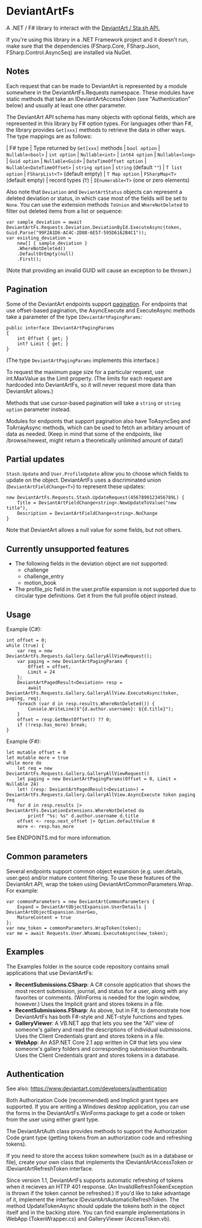 # DeviantArtFs

A .NET / F# library to interact with the [DeviantArt / Sta.sh API.](https://www.deviantart.com/developers/http/v1/20160316)

If you're using this library in a .NET Framework project and it doesn't run, make sure that the dependencies (FSharp.Core, FSharp.Json, FSharp.Control.AsyncSeq) are installed via NuGet.

## Notes

Each request that can be made to DeviantArt is represented by a module
somewhere in the DeviantArtFs.Requests namespace. These modules have static
methods that take an IDeviantArtAccessToken (see "Authentication" below) and
usually at least one other parameter.

The DeviantArt API schema has many objects with optional fields, which are
represented in this library by F# option types. For languages other than F#,
the library provides `Get[xxx]` methods to retrieve the data in other ways.
The type mappings are as follows:

| F# type                 | Type returned by `Get[xxx]` methods
| `bool option`           | `Nullable<bool>`
| `int option`            | `Nullable<int>`
| `int64 option`          | `Nullable<long>`
| `Guid option`           | `Nullable<Guid>`
| `DateTimeOffset option` | `Nullable<DateTimeOffset>`
| `string option`         | `string` (default `""`)
| `T list option`         | `FSharpList<T>` (default empty)
| `T Map option`          | `FSharpMap<T>` (default empty)
| record types (`T`)      | `IEnumerable<T>` (one or zero elements)

Also note that `Deviation` and `DeviantArtStatus` objects can represent a
deleted deviation or status, in which case most of the fields will be set to
`None`. You can use the extension methods `ToUnion` and `WhereNotDeleted` to
filter out deleted items from a list or sequence:

    var sample_deviation = await DeviantArtFs.Requests.Deviation.DeviationById.ExecuteAsync(token, Guid.Parse("99F2A1D6-AC4C-2D88-6E57-595D6162B4C1"));
    var existing_deviation =
        new[] { sample_deviation }
        .WhereNotDeleted()
        .DefaultOrEmpty(null)
        .First();

(Note that providing an invalid GUID will cause an exception to be thrown.)

## Pagination

Some of the DeviantArt endpoints support [pagination](https://www.deviantart.com/developers/pagination).
For endpoints that use offset-based pagination, the AsyncExecute and
ExecuteAsync methods take a parameter of the type `IDeviantArtPagingParams`:

    public interface IDeviantArtPagingParams
    {
        int Offset { get; }
        int? Limit { get; }
    }

(The type `DeviantArtPagingParams` implements this interface.)

To request the maximum page size for a particular request, use int.MaxValue as
the Limit property. (The limits for each request are hardcoded into
DeviantArtFs, so it will never request more data than DeviantArt allows.)

Methods that use cursor-based pagination will take a `string` or
`string option` parameter instead.

Modules for endpoints that support pagination also have ToAsyncSeq and
ToArrayAsync methods, which can be used to fetch an arbitary amount of data as
needed. (Keep in mind that some of the endpoints, like /browse/newest, might
return a theoretically unlimited amount of data!)

## Partial updates

`Stash.Update` and `User.ProfileUpdate` allow you to choose which fields to
update on the object. DeviantArtFs uses a discriminated union
(`DeviantArtFieldChange<T>`) to represent these updates:

    new DeviantArtFs.Requests.Stash.UpdateRequest(4567890123456789L) {
        Title = DeviantArtFieldChange<string>.NewUpdateToValue("new title"),
        Description = DeviantArtFieldChange<string>.NoChange
    }

Note that DeviantArt allows a null value for some fields, but not others.

## Currently unsupported features

* The following fields in the deviation object are not supported:
  * challenge
  * challenge_entry
  * motion_book
* The profile_pic field in the user.profile expansion is not supported due to circular type definitions. Get it from the full profile object instead.

## Usage

Example (C#):

    int offset = 0;
    while (true) {
        var req = new DeviantArtFs.Requests.Gallery.GalleryAllViewRequest();
        var paging = new DeviantArtPagingParams {
            Offset = offset,
            Limit = 24
        };
        DeviantArtPagedResult<Deviation> resp =
            await DeviantArtFs.Requests.Gallery.GalleryAllView.ExecuteAsync(token, paging, req);
        foreach (var d in resp.results.WhereNotDeleted()) {
            Console.WriteLine($"{d.author.username}: ${d.title}");
        }
        offset = resp.GetNextOffset() ?? 0;
        if (!resp.has_more) break;
    }

Example (F#):

    let mutable offset = 0
    let mutable more = true
    while more do
        let req = new DeviantArtFs.Requests.Gallery.GalleryAllViewRequest()
        let paging = new DeviantArtPagingParams(Offset = 0, Limit = Nullable 24)
        let! (resp: DeviantArtPagedResult<Deviation>) = DeviantArtFs.Requests.Gallery.GalleryAllView.AsyncExecute token paging req
        for d in resp.results |> DeviantArtFs.DeviationExtensions.WhereNotDeleted do
            printf "%s: %s" d.author.username d.title
        offset <- resp.next_offset |> Option.defaultValue 0
        more <- resp.has_more

See ENDPOINTS.md for more information.

## Common parameters

Several endpoints support common object expansion (e.g. user.details, user.geo) and/or mature content filtering.
To use these features of the DeviantArt API, wrap the token using DeviantArtCommonParameters.Wrap. For example:

    var commonParameters = new DeviantArtCommonParameters {
        Expand = DeviantArtObjectExpansion.UserDetails | DeviantArtObjectExpansion.UserGeo,
        MatureContent = true
    };
    var new_token = commonParameters.WrapToken(token);
    var me = await Requests.User.Whoami.ExecuteAsync(new_token);

## Examples

The Examples folder in the source code repository contains small applications
that use DeviantArtFs:

* **RecentSubmissions.CSharp**: A C# console application that shows the most
  recent submission, journal, and status for a user, along with any favorites
  or comments. (WinForms is needed for the login window, however.)
  Uses the Implicit grant and stores tokens in a file.
* **RecentSubmissions.FSharp**: As above, but in F#, to demonstrate how
  DeviantArtFs has both F#-style and .NET-style functions and types.
* **GalleryViewer**: A VB.NET app that lets you see the "All" view of
  someone's gallery and read the descriptions of individual submissions.
  Uses the Client Credentials grant and stores tokens in a file.
* **WebApp**: An ASP.NET Core 2.1 app written in C# that lets you view
  someone's gallery folders and corresponding submission thumbnails.
  Uses the Client Credentials grant and stores tokens in a database.

## Authentication

See also: https://www.deviantart.com/developers/authentication

Both Authorization Code (recommended) and Implicit grant types are supported.
If you are writing a Windows desktop application, you can use the forms in the DeviantArtFs.WinForms package to get a code or token from the user using either grant type.

The DeviantArtAuth class provides methods to support the Authorization Code grant type (getting tokens from an authorization code and refreshing tokens).

If you need to store the access token somewhere (such as in a database or file), create your own class that implements the IDeviantArtAccessToken or IDeviantArtRefreshToken interface.

Since version 1.1, DeviantArtFs supports automatic refreshing of tokens when it recieves an HTTP 401 response. (An InvalidRefreshTokenException is thrown if the token cannot be refreshed.) If you'd like to take advantage of it, implement the interface IDeviantArtAutomaticRefreshToken. The method UpdateTokenAsync should update the tokens both in the object itself and in the backing store. You can find example implementations in WebApp (TokenWrapper.cs) and GalleryViewer (AccessToken.vb).
